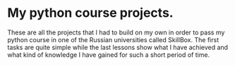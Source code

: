 # My python course projects.  
These are all the projects that I had to build on my own in order to pass my python course in one of the Russian universities called SkillBox. 
The first tasks are quite simple while the last lessons show what I have achieved and what kind of knowledge I have gained for such a short period of time. 

